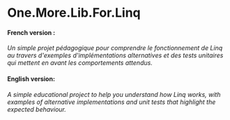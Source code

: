 # One.More.Lib.For.Linq

#### French version :
*Un simple projet pédagogique pour comprendre le fonctionnement de Linq au travers d'exemples d'implémentations alternatives et des tests unitaires qui mettent en avant les comportements attendus.*

#### English version:
*A simple educational project to help you understand how Linq works, with examples of alternative implementations and unit tests that highlight the expected behaviour.*